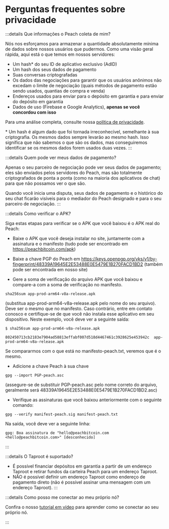 # Perguntas frequentes sobre privacidade

:::details Que informações o Peach coleta de mim?

Nós nos esforçamos para armazenar a quantidade absolutamente mínima de dados sobre nossos usuários que pudermos. Como uma visão geral rápida, aqui está o que temos em nossos servidores:

- Um hash\* do seu ID de aplicativo exclusivo (AdID)
- Um hash dos seus dados de pagamento
- Suas conversas criptografadas
- Os dados das negociações para garantir que os usuários anônimos não excedam o limite de negociação (quais métodos de pagamento estão sendo usados, quantias de compra e venda)
- Endereços usados para enviar para o depósito em garantia e para enviar do depósito em garantia
- Dados de uso (Firebase e Google Analytics), **apenas se você concordou com isso**

Para uma análise completa, consulte nossa [política de privacidade](/privacy-policy/).

\* Um hash é algum dado que foi tornada irreconhecível, semelhante à sua criptografia. Os mesmos dados sempre levarão ao mesmo hash. Isso significa que não sabemos o que são os dados, mas conseguiremos identificar se os mesmos dados forem usados duas vezes.
:::

:::details Quem pode ver meus dados de pagamento?

Apenas o seu parceiro de negociação pode ver seus dados de pagamento; eles são enviados pelos servidores do Peach, mas são totalmente criptografados de ponta a ponta (como na maioria dos aplicativos de chat) para que não possamos ver o que são.

Quando você inicia uma disputa, seus dados de pagamento e o histórico do seu chat ficarão visíveis para o mediador do Peach designado e para o seu parceiro de negociação.
:::

:::details Como verificar o APK?

Siga estas etapas para verificar se o APK que você baixou é o APK real do Peach:

- Baixe o APK que você deseja instalar no site, juntamente com a assinatura e o manifesto (tudo pode ser encontrado em https://peachbitcoin.com/apk)

- Baixe a chave PGP do Peach em https://keys.openpgp.org/vks/v1/by-fingerprint/48339A19645E2E53488E0E5479E1B270FACD1BD2 (também pode ser encontrada em nosso site)

- Gere a soma de verificação do arquivo APK que você baixou e compare-a com a soma de verificação no manifesto.

```
sha256sum app-prod-arm64-v8a-release.apk
```

(substitua app-prod-arm64-v8a-release.apk pelo nome do seu arquivo). Deve ser o mesmo que no manifesto. Caso contrário, entre em contato conosco e certifique-se de que você não instala esse aplicativo em seu dispositivo. Neste exemplo, você deve ver a seguinte saída:
```
$ sha256sum app-prod-arm64-v8a-release.apk

802450713cb2183e7904ad58813effabf007d518d4467461c3928625e453942c  app-prod-arm64-v8a-release.apk
```
Se compararmos com o que está no manifesto-peach.txt, veremos que é o mesmo.

- Adicione a chave Peach à sua chave
```
gpg --import PGP-peach.asc
```
(assegure-se de substituir PGP-peach.asc pelo nome correto do arquivo, geralmente será 48339A19645E2E53488E0E5479E1B270FACD1BD2.asc)

- Verifique as assinaturas que você baixou anteriormente com o seguinte comando:
```
gpg --verify manifest-peach.sig manifest-peach.txt
``` 
Na saída, você deve ver a seguinte linha:
```
gpg: Boa assinatura de "hello@peachbitcoin.com <hello@peachbitcoin.com>" [desconhecido]
```
:::

:::details O Taproot é suportado?

- É possível financiar depósitos em garantia a partir de um endereço Taproot e retirar fundos da carteira Peach para um endereço Taproot.
- NÃO é possível definir um endereço Taproot como endereço de pagamento direto (não é possível assinar uma mensagem com um endereço Taproot).
:::

:::details Como posso me conectar ao meu próprio nó?

Confira o nosso [tutorial em vídeo](https://www.youtube.com/watch?v=xtvq2i3mIYg) para aprender como se conectar ao seu próprio nó.

:::

